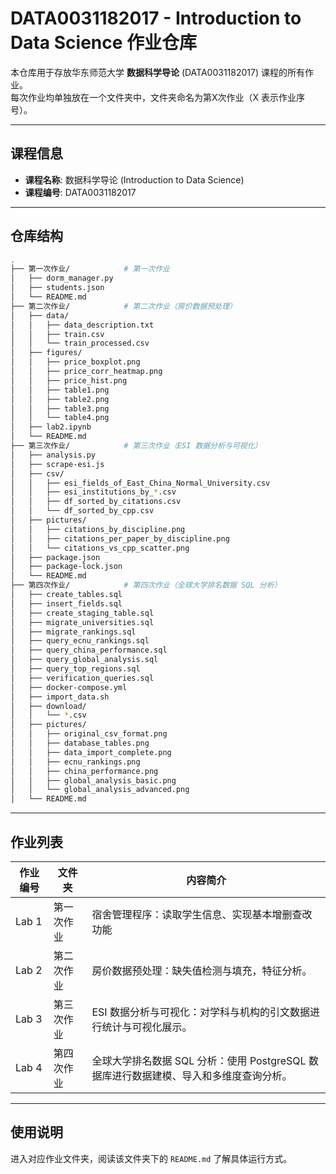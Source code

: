 # DATA0031182017 - Introduction to Data Science 作业仓库

本仓库用于存放华东师范大学 **数据科学导论** (DATA0031182017) 课程的所有作业。  
每次作业均单独放在一个文件夹中，文件夹命名为第X次作业（X 表示作业序号）。

---

## 课程信息

- **课程名称**: 数据科学导论 (Introduction to Data Science)  
- **课程编号**: DATA0031182017

---

## 仓库结构

```bash
.
├── 第一次作业/            # 第一次作业
│   ├── dorm_manager.py
│   ├── students.json
│   └── README.md
├── 第二次作业/            # 第二次作业（房价数据预处理）
│   ├── data/
│   │   ├── data_description.txt
│   │   ├── train.csv
│   │   └── train_processed.csv
│   ├── figures/
│   │   ├── price_boxplot.png
│   │   ├── price_corr_heatmap.png
│   │   ├── price_hist.png
│   │   ├── table1.png
│   │   ├── table2.png
│   │   ├── table3.png
│   │   └── table4.png
│   ├── lab2.ipynb
│   └── README.md
├── 第三次作业/            # 第三次作业（ESI 数据分析与可视化）
│   ├── analysis.py
│   ├── scrape-esi.js
│   ├── csv/
│   │   ├── esi_fields_of_East_China_Normal_University.csv
│   │   ├── esi_institutions_by_*.csv
│   │   ├── df_sorted_by_citations.csv
│   │   └── df_sorted_by_cpp.csv
│   ├── pictures/
│   │   ├── citations_by_discipline.png
│   │   ├── citations_per_paper_by_discipline.png
│   │   └── citations_vs_cpp_scatter.png
│   ├── package.json
│   ├── package-lock.json
│   └── README.md
├── 第四次作业/            # 第四次作业（全球大学排名数据 SQL 分析）
│   ├── create_tables.sql
│   ├── insert_fields.sql
│   ├── create_staging_table.sql
│   ├── migrate_universities.sql
│   ├── migrate_rankings.sql
│   ├── query_ecnu_rankings.sql
│   ├── query_china_performance.sql
│   ├── query_global_analysis.sql
│   ├── query_top_regions.sql
│   ├── verification_queries.sql
│   ├── docker-compose.yml
│   ├── import_data.sh
│   ├── download/
│   │   └── *.csv
│   ├── pictures/
│   │   ├── original_csv_format.png
│   │   ├── database_tables.png
│   │   ├── data_import_complete.png
│   │   ├── ecnu_rankings.png
│   │   ├── china_performance.png
│   │   ├── global_analysis_basic.png
│   │   └── global_analysis_advanced.png
│   └── README.md

````

---

## 作业列表

| 作业编号 | 文件夹     | 内容简介                                                     |
| -------- | ---------- | ------------------------------------------------------------ |
| Lab 1    | 第一次作业 | 宿舍管理程序：读取学生信息、实现基本增删查改功能             |
| Lab 2    | 第二次作业 | 房价数据预处理：缺失值检测与填充，特征分析。                 |
| Lab 3    | 第三次作业 | ESI 数据分析与可视化：对学科与机构的引文数据进行统计与可视化展示。 |
| Lab 4    | 第四次作业 | 全球大学排名数据 SQL 分析：使用 PostgreSQL 数据库进行数据建模、导入和多维度查询分析。 |

---

## 使用说明

进入对应作业文件夹，阅读该文件夹下的 `README.md` 了解具体运行方式。
